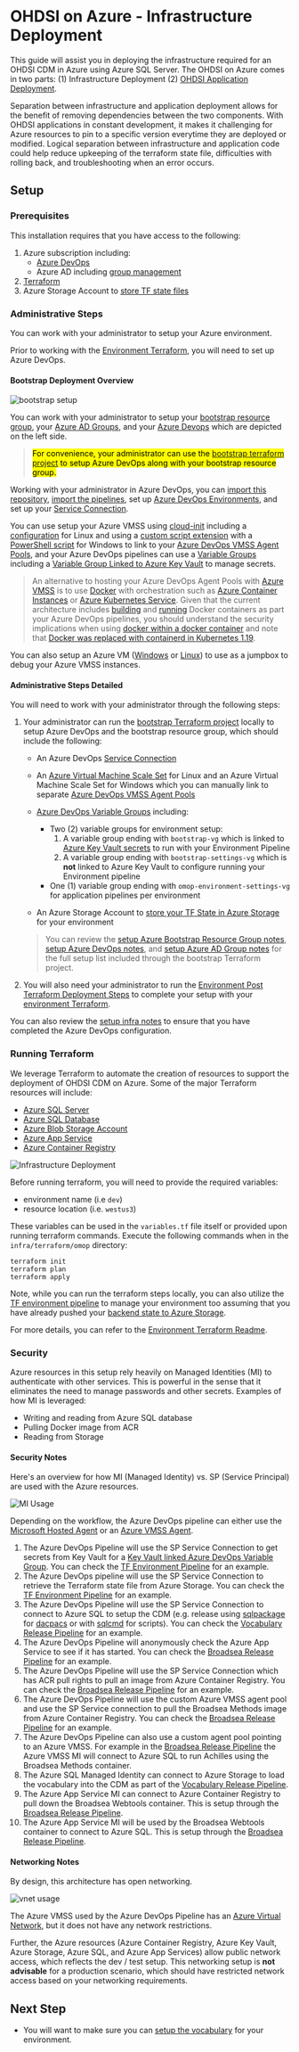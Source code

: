 # OHDSI on Azure - Infrastructure Deployment

This guide will assist you in deploying the infrastructure required for an OHDSI CDM in Azure using Azure SQL Server. The OHDSI on Azure comes in two parts: (1) Infrastructure Deployment (2) [OHDSI Application Deployment](/apps/README.md).

Separation between infrastructure and application deployment allows for the benefit of removing dependencies between the two components. With OHDSI applications in constant development, it makes it challenging for Azure resources to pin to a specific version everytime they are deployed or modified. Logical separation between infrastructure and application code could help reduce upkeeping of the terraform state file, difficulties with rolling back, and troubleshooting when an error occurs.

## Setup

### Prerequisites

This installation requires that you have access to the following:

1. Azure subscription including:
    * [Azure DevOps](https://docs.microsoft.com/en-us/azure/devops/user-guide/project-admin-tutorial?toc=%2Fazure%2Fdevops%2Forganizations%2Ftoc.json&bc=%2Fazure%2Fdevops%2Forganizations%2Fbreadcrumb%2Ftoc.json&view=azure-devops)
    * Azure AD including [group management](https://docs.microsoft.com/en-us/azure/active-directory/roles/groups-concept)
2. [Terraform](https://learn.hashicorp.com/tutorials/terraform/install-cli?in=terraform/azure-get-started)
3. Azure Storage Account to [store TF state files](https://docs.microsoft.com/en-us/azure/developer/terraform/store-state-in-azure-storage)

### Administrative Steps

You can work with your administrator to setup your Azure environment.

Prior to working with the [Environment Terraform](/infra/README.md/#running-terraform), you will need to set up Azure DevOps.

#### Bootstrap Deployment Overview

![bootstrap setup](/infra/media/bootstrap_deployment.png)

You can work with your administrator to setup your [bootstrap resource group](/infra/terraform/bootstrap/README.md#setup-azure-bootstrap-resource-group), your [Azure AD Groups](/infra/terraform/bootstrap/README.md#setup-azure-ad-group), and your [Azure Devops](/infra/terraform/bootstrap/README.md#setup-azure-devops) which are depicted on the left side.

  > <mark>For convenience, your administrator can use the [bootstrap terraform project](/infra/terraform/bootstrap/README.md) to setup Azure DevOps along with your bootstrap resource group.</mark>

Working with your administrator in Azure DevOps, you can [import this repository](https://docs.microsoft.com/en-us/azure/devops/repos/git/import-git-repository?&view=azure-devops), [import the pipelines](https://docs.microsoft.com/en-us/azure/devops/pipelines/get-started/clone-import-pipeline?view=azure-devops&tabs=yaml#export-and-import-a-pipeline), set up [Azure DevOps Environments](https://docs.microsoft.com/en-us/azure/devops/pipelines/process/environments?view=azure-devops), and set up your [Service Connection](https://docs.microsoft.com/en-us/azure/devops/pipelines/library/service-endpoints?view=azure-devops&tabs=yaml).

You can use setup your Azure VMSS using [cloud-init](https://docs.microsoft.com/en-us/azure/virtual-machines/linux/using-cloud-init) including a [configuration](/infra/terraform/bootstrap/adobuilder.conf) for Linux and using a [custom script extension](https://docs.microsoft.com/en-us/azure/virtual-machines/extensions/custom-script-windows) with a [PowerShell script](/infra/terraform/bootstrap/scripts/build-agent-dependencies.ps1) for Windows to link to your [Azure DevOps VMSS Agent Pools](https://docs.microsoft.com/en-us/azure/devops/pipelines/agents/scale-set-agents?view=azure-devops#update-an-existing-scale-set-with-a-new-custom-image), and your Azure DevOps pipelines can use a [Variable Groups](/docs/update_your_variables.md) including a [Variable Group Linked to Azure Key Vault](https://docs.microsoft.com/en-us/azure/devops/pipelines/library/variable-groups?view=azure-devops&tabs=yaml#link-secrets-from-an-azure-key-vault) to manage secrets.

> An alternative to hosting your Azure DevOps Agent Pools with [Azure VMSS](https://docs.microsoft.com/en-us/azure/devops/pipelines/agents/scale-set-agents?view=azure-devops) is to use [Docker](https://docs.microsoft.com/en-us/azure/devops/pipelines/agents/docker) with orchestration such as [Azure Container Instances](https://docs.microsoft.com/en-us/azure/devops/pipelines/agents/docker?view=azure-devops#start-the-image) or [Azure Kubernetes Service](https://docs.microsoft.com/en-us/azure/devops/pipelines/agents/docker?view=azure-devops#use-azure-kubernetes-service-cluster).  Given that the current architecture includes [building](/pipelines/README.md#broadsea-build-pipeline) and [running](/pipelines/README.md#broadsea-release-pipeline) Docker containers as part your Azure DevOps pipelines, you should understand the security implications when using [docker within a docker container](https://docs.microsoft.com/en-us/azure/devops/pipelines/agents/docker?view=azure-devops#use-docker-within-a-docker-container) and note that [Docker was replaced with containerd in Kubernetes 1.19](https://docs.microsoft.com/en-us/azure/aks/cluster-configuration#container-runtime-configuration).

You can also setup an Azure VM ([Windows](https://docs.microsoft.com/en-us/azure/virtual-machines/windows/overview) or [Linux](https://docs.microsoft.com/en-us/azure/virtual-machines/linux/overview)) to use as a jumpbox to debug your Azure VMSS instances.

#### Administrative Steps Detailed

You will need to work with your administrator through the following steps:

1. Your administrator can run the [bootstrap Terraform project](/infra/terraform/bootstrap/README.md#bootstrap-terraform) locally to setup Azure DevOps and the bootstrap resource group, which should include the following:
    * An Azure DevOps [Service Connection](https://docs.microsoft.com/en-us/azure/devops/pipelines/library/service-endpoints?view=azure-devops&tabs=yaml)
    
    * An [Azure Virtual Machine Scale Set](https://docs.microsoft.com/en-us/azure/virtual-machine-scale-sets/overview) for Linux and an Azure Virtual Machine Scale Set for Windows which you can manually link to separate [Azure DevOps VMSS Agent Pools](https://docs.microsoft.com/en-us/azure/devops/pipelines/agents/scale-set-agents?view=azure-devops)
    
    * [Azure DevOps Variable Groups](https://docs.microsoft.com/en-us/azure/devops/pipelines/library/variable-groups?view=azure-devops&tabs=yaml) including:
        * Two (2) variable groups for environment setup:
            1. A variable group ending with `bootstrap-vg` which is linked to [Azure Key Vault secrets](https://docs.microsoft.com/en-us/azure/devops/pipelines/library/variable-groups?view=azure-devops&tabs=yaml#link-secrets-from-an-azure-key-vault) to run with your Environment Pipeline
            2. A variable group ending with `bootstrap-settings-vg` which is **not** linked to Azure Key Vault to configure running your Environment pipeline
        * One (1) variable group ending with `omop-environment-settings-vg` for application pipelines per environment

    * An Azure Storage Account to [store your TF State in Azure Storage](https://docs.microsoft.com/en-us/azure/developer/terraform/store-state-in-azure-storage?tabs=azure-cli) for your environment

    > You can review the [setup Azure Bootstrap Resource Group notes](/infra/terraform/bootstrap/README.md#setup-azure-bootstrap-resource-group), [setup Azure DevOps notes](/infra/terraform/bootstrap/README.md#setup-azure-devops), and [setup Azure AD Group notes](/infra/terraform/bootstrap/README.md#setup-azure-ad-group) for the full setup list included through the bootstrap Terraform project.
    
2. You will also need your administrator to run the [Environment Post Terraform Deployment Steps](/infra/terraform/omop/README.md/#step-4-run-post-terraform-deployment-steps) to complete your setup with your [environment Terraform](/infra/terraform/omop/README.md).

You can also review the [setup infra notes](/docs/setup/setup_infra.md) to ensure that you have completed the Azure DevOps configuration.

### Running Terraform

We leverage Terraform to automate the creation of resources to support the deployment of OHDSI CDM on Azure. Some of the major Terraform resources will include:

- [Azure SQL Server](https://docs.microsoft.com/en-us/azure/azure-sql/database/logical-servers)
- [Azure SQL Database](https://docs.microsoft.com/en-us/azure/azure-sql/database/sql-database-paas-overview)
- [Azure Blob Storage Account](https://docs.microsoft.com/en-us/azure/storage/common/storage-account-overview)
- [Azure App Service](https://docs.microsoft.com/en-us/azure/app-service/overview)
- [Azure Container Registry](https://docs.microsoft.com/en-us/azure/container-registry/container-registry-intro)

![Infrastructure Deployment](/infra/media/infrastructure_deployment.png)

Before running terraform, you will need to provide the required variables:

- environment name (i.e `dev`)
- resource location (i.e. `westus3`)

These variables can be used in the `variables.tf` file itself or provided upon running terraform commands. Execute the following commands when in the `infra/terraform/omop` directory:

```
terraform init
terraform plan
terraform apply
```

Note, while you can run the terraform steps locally, you can also utilize the [TF environment pipeline](/pipelines/environments/TF-OMOP.yaml) to manage your environment too assuming that you have already pushed your [backend state to Azure Storage](https://docs.microsoft.com/en-us/azure/developer/terraform/store-state-in-azure-storage?tabs=azure-cli).

For more details, you can refer to the [Environment Terraform Readme](/infra/terraform/omop/README.md).

### Security

Azure resources in this setup rely heavily on Managed Identities (MI) to authenticate with other services. This is powerful in the sense that it eliminates the need to manage passwords and other secrets. Examples of how MI is leveraged:

- Writing and reading from Azure SQL database
- Pulling Docker image from ACR
- Reading from Storage

#### Security Notes

Here's an overview for how MI (Managed Identity) vs. SP (Service Principal) are used with the Azure resources.

![MI Usage](./media/mi_usage.png)

Depending on the workflow, the Azure DevOps pipeline can either use the [Microsoft Hosted Agent](https://docs.microsoft.com/en-us/azure/devops/pipelines/agents/hosted?view=azure-devops&tabs=yaml) or an [Azure VMSS Agent](https://docs.microsoft.com/en-us/azure/devops/pipelines/agents/scale-set-agents?view=azure-devops).

1. The Azure DevOps Pipeline will use the SP Service Connection to get secrets from Key Vault for a [Key Vault linked Azure DevOps Variable Group](https://docs.microsoft.com/en-us/azure/devops/pipelines/library/variable-groups?view=azure-devops&tabs=yaml#link-secrets-from-an-azure-key-vault).  You can check the [TF Environment Pipeline](/pipelines/README.md/#environment-pipeline) for an example.
2. The Azure DevOps pipeline will use the SP Service Connection to retrieve the Terraform state file from Azure Storage.  You can check the [TF Environment Pipeline](/pipelines/README.md/#environment-pipeline) for an example.
3. The Azure DevOps Pipeline will use the SP Service Connection to connect to Azure SQL to setup the CDM (e.g. release using [sqlpackage](https://docs.microsoft.com/en-us/sql/tools/sqlpackage/sqlpackage?view=sql-server-ver15) for [dacpacs](https://docs.microsoft.com/en-us/sql/ssdt/extract-publish-and-register-dacpac-files?view=sql-server-ver15) or with [sqlcmd](https://docs.microsoft.com/en-us/sql/tools/sqlcmd-utility?view=sql-server-ver15) for scripts).  You can check the [Vocabulary Release Pipeline](/pipelines/README.md/#vocabulary-release-pipeline) for an example.
4. The Azure DevOps Pipeline will anonymously check the Azure App Service to see if it has started.  You can check the [Broadsea Release Pipeline](/pipelines/README.md#broadsea-release-pipeline) for an example.
5. The Azure DevOps Pipeline will use the SP Service Connection which has ACR pull rights to pull an image from Azure Container Registry.  You can check the [Broadsea Release Pipeline](/pipelines/README.md#broadsea-release-pipeline) for an example.
6. The Azure DevOps Pipeline will use the custom Azure VMSS agent pool and use the SP Service connection to pull the Broadsea Methods image from Azure Container Registry.  You can check the [Broadsea Release Pipeline](/pipelines/README.md#broadsea-release-pipeline) for an example.
7. The Azure DevOps Pipeline can also use a custom agent pool pointing to an Azure VMSS.  For example in the [Broadsea Release Pipeline](/pipelines/README.md#broadsea-release-pipeline) the Azure VMSS MI will connect to Azure SQL to run Achilles using the Broadsea Methods container.
8. The Azure SQL Managed Identity can connect to Azure Storage to load the vocabulary into the CDM as part of the [Vocabulary Release Pipeline](/pipelines/README.md/#vocabulary-release-pipeline).
9. The Azure App Service MI can connect to Azure Container Registry to pull down the Broadsea Webtools container.  This is setup through the [Broadsea Release Pipeline](/pipelines/README.md/#broadsea-release-pipeline).
10. The Azure App Service MI will be used by the Broadsea Webtools container to connect to Azure SQL.  This is setup through the [Broadsea Release Pipeline](/pipelines/README.md/#broadsea-release-pipeline).

#### Networking Notes

By design, this architecture has open networking.

![vnet usage](./media/vnet_usage.png)

The Azure VMSS used by the Azure DevOps Pipeline has an [Azure Virtual Network](https://docs.microsoft.com/en-us/azure/virtual-network/virtual-networks-overview), but it does not have any network restrictions.

Further, the Azure resources (Azure Container Registry, Azure Key Vault, Azure Storage, Azure SQL, and Azure App Services) allow public network access, which reflects the dev / test setup.  This networking setup is **not advisable** for a production scenario, which should have restricted network access based on your networking requirements.

## Next Step

- You will want to make sure you can [setup the vocabulary](/docs/setup/setup_vocabulary.md) for your environment.
